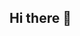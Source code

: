 ## Hi there 👋

<!--
**wathsalaachini/wathsalaachini** is a ✨ _special_ ✨ repository because its `README.md` (this file) appears on your GitHub profile.

I am Wathsala Achini.


- 🤔 I’m currently looking for for a Data Science / Data Analytics or Data Engineer
- 💬 Ask me about 
   I am a Final year undergraduate at University of Colombo | Bsc (Hons) in Computational Mathematics .
- 📫 How to reach me: 
   Email   : wathsalaachini98@gmail.com
   Linkdin : linkedin.com/in/wathsala-narayana-36594329a

